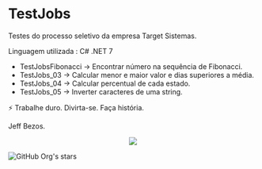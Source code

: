 # TestJobs

Testes do processo seletivo da empresa Target Sistemas.

Linguagem utilizada : C# .NET 7

- TestJobsFibonacci -> Encontrar número na sequência de Fibonacci.
- TestJobs_03 -> Calcular menor e maior valor e dias superiores a média.
- TestJobs_04 -> Calcular percentual de cada estado.
- TestJobs_05 -> Inverter caracteres de uma string.

⚡ Trabalhe duro. Divirta-se. Faça história.

Jeff Bezos.
 
 <p align="center">
<img src="http://img.shields.io/static/v1?label=STATUS&message=EM%20DESENVOLVIMENTO&color=GREEN&style=for-the-badge"/>
</p>

![GitHub Org's stars](https://img.shields.io/github/stars/SperandioR?style=social)

